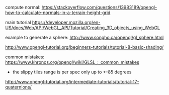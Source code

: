 

compute normal:
https://stackoverflow.com/questions/13983189/opengl-how-to-calculate-normals-in-a-terrain-height-grid


main tutorial
https://developer.mozilla.org/en-US/docs/Web/API/WebGL_API/Tutorial/Creating_3D_objects_using_WebGL

example to generate a sphere:
http://www.songho.ca/opengl/gl_sphere.html

http://www.opengl-tutorial.org/beginners-tutorials/tutorial-8-basic-shading/

common mistakes:
https://www.khronos.org/opengl/wiki/GLSL_:_common_mistakes



* the slippy tiles range is per spec only up to +-85 degrees


http://www.opengl-tutorial.org/intermediate-tutorials/tutorial-17-quaternions/